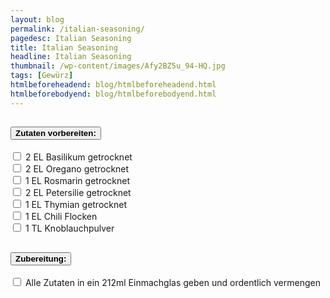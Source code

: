 ```yaml
---
layout: blog
permalink: /italian-seasoning/
pagedesc: Italian Seasoning
title: Italian Seasoning
headline: Italian Seasoning
thumbnail: /wp-content/images/Afy2BZ5u_94-HQ.jpg
tags: [Gewürz]
htmlbeforeheadend: blog/htmlbeforeheadend.html
htmlbeforebodyend: blog/htmlbeforebodyend.html
---
```

<section data-bs-version="5.1">

  <div style="max-width: 600px; margin: auto;">
    <div style="margin-bottom: 20px;">
        <div class="accordion" id="accordionExample">
            <div class="accordion-item">
                <h2 class="accordion-header" id="headingOne">
                    <button class="accordion-button" type="button" data-bs-toggle="collapse" data-bs-target="#collapseOne" aria-expanded="true" aria-controls="collapseOne">
                        <!-- Sektion 1 Anfang-->
                        <b>Zutaten vorbereiten:</b>
                        <!-- Sektion 1 Ende-->
                    </button>
                </h2>
                <div id="collapseOne" class="accordion-collapse collapse show" aria-labelledby="headingOne" data-bs-parent="#accordionExample">
                    <div class="accordion-body">
                        <!-- Schritt Anfang-->
                        <div class="form-check">
                            <input class="form-check-input" type="checkbox" value="" id="flexCheckDefault" />
                            <label class="form-check-label" for="flexCheckDefault">
                                2 EL Basilikum getrocknet
                            </label>
                        </div>
                                                <div class="form-check">
                            <input class="form-check-input" type="checkbox" value="" id="flexCheckDefault" />
                            <label class="form-check-label" for="flexCheckDefault">
                                2 EL Oregano getrocknet
                            </label>
                        </div>
                                                <div class="form-check">
                            <input class="form-check-input" type="checkbox" value="" id="flexCheckDefault" />
                            <label class="form-check-label" for="flexCheckDefault">
                                1 EL Rosmarin getrocknet
                            </label>
                        </div>
                                                <div class="form-check">
                            <input class="form-check-input" type="checkbox" value="" id="flexCheckDefault" />
                            <label class="form-check-label" for="flexCheckDefault">
                                2 EL Petersilie getrocknet
                            </label>
                        </div>
                                                <div class="form-check">
                            <input class="form-check-input" type="checkbox" value="" id="flexCheckDefault" />
                            <label class="form-check-label" for="flexCheckDefault">
                                1 EL Thymian getrocknet
                            </label>
                        </div>
                                                <div class="form-check">
                            <input class="form-check-input" type="checkbox" value="" id="flexCheckDefault" />
                            <label class="form-check-label" for="flexCheckDefault">
                                1 EL Chili Flocken
                            </label>
                        </div>
                                                <div class="form-check">
                            <input class="form-check-input" type="checkbox" value="" id="flexCheckDefault" />
                            <label class="form-check-label" for="flexCheckDefault">
                                1 TL Knoblauchpulver
                            </label>
                        </div>
                        <!-- Schritt Ende-->
                    </div>
                </div>
            </div>
            <div class="accordion-item">
                <h2 class="accordion-header" id="headingTwo">
                    <button class="accordion-button collapsed" type="button" data-bs-toggle="collapse" data-bs-target="#collapseTwo" aria-expanded="false" aria-controls="collapseTwo">
                        <!-- Sektion 2 Anfang-->
                        <b>Zubereitung:</b>
                        <!-- Sektion 2 Ende-->
                    </button>
                </h2>
                <div id="collapseTwo" class="accordion-collapse collapse" aria-labelledby="headingTwo" data-bs-parent="#accordionExample">
                    <div class="accordion-body">
                        <!-- Schritt Anfang-->
                        <div class="form-check">
                            <input class="form-check-input" type="checkbox" value="" id="flexCheckDefault" />
                            <label class="form-check-label" for="flexCheckDefault">
                                Alle Zutaten in ein 212ml Einmachglas geben und ordentlich vermengen
                            </label>
                        </div>
                        <!-- Schritt Ende -->
                    </div>
                </div>
            </div>
        </div>
    </div>
  </div>

</section>
